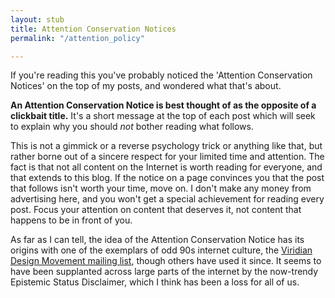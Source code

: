 ```yaml
---
layout: stub
title: Attention Conservation Notices
permalink: "/attention_policy"

---
```

If you're reading this you've probably noticed the 'Attention Conservation Notices' on the top of my posts, and wondered what that's about.

**An Attention Conservation Notice is best thought of as the opposite of a clickbait title.** It's a short message at the top of each post which will seek to explain why you should _not_ bother reading what follows. 

This is not a gimmick or a reverse psychology trick or anything like that, but rather borne out of a sincere respect for your limited time and attention. The fact is that not all content on the Internet is worth reading for everyone, and that extends to this blog. If the notice on a page convinces you that the post that follows isn't worth your time, move on. I don't make any money from advertising here, and you won't get a special achievement for reading every post. Focus your attention on content that deserves it, not content that happens to be in front of you.

As far as I can tell, the idea of the Attention Conservation Notice has its origins with one of the exemplars of odd 90s internet culture, the [Viridian Design Movement mailing list](http://www.viridiandesign.org/notes/1-25/Note%2000002.txt), though others have used it since. It seems to have been supplanted across large parts of the internet by the now-trendy Epistemic Status Disclaimer, which I think has been a loss for all of us.